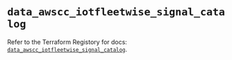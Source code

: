 # `data_awscc_iotfleetwise_signal_catalog`

Refer to the Terraform Registory for docs: [`data_awscc_iotfleetwise_signal_catalog`](https://registry.terraform.io/providers/hashicorp/awscc/0.70.0/docs/data-sources/iotfleetwise_signal_catalog).

